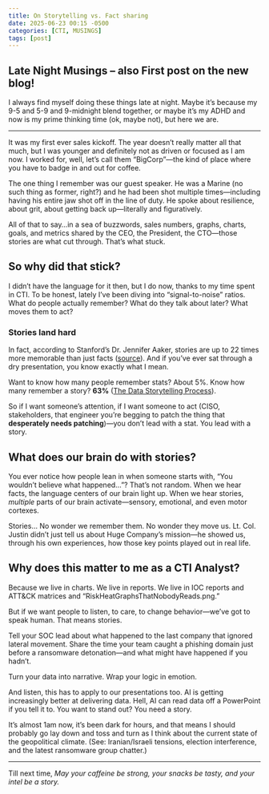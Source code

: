 ```yaml
---
title: On Storytelling vs. Fact sharing
date: 2025-06-23 00:15 -0500
categories: [CTI, MUSINGS]
tags: [post]
---
```


## Late Night Musings – also First post on the new blog!

I always find myself doing these things late at night. Maybe it’s because my 9-5 and 5-9 and 9-midnight blend together, or maybe it’s my ADHD and now is my prime thinking time (ok, maybe not), but here we are.

----------

It was my first ever sales kickoff. The year doesn’t really matter all that much, but I was younger and definitely not as driven or focused as I am now. I worked for, well, let’s call them “BigCorp”—the kind of place where you have to badge in and out for coffee.

The one thing I remember was our guest speaker. He was a Marine (no such thing as former, right?) and he had been shot multiple times—including having his entire jaw shot off in the line of duty. He spoke about resilience, about grit, about getting back up—literally and figuratively.

All of that to say…in a sea of buzzwords, sales numbers, graphs, charts, goals, and metrics shared by the CEO, the President, the CTO—those stories are what cut through. That’s what stuck.

## So why did that stick?

I didn’t have the language for it then, but I do now, thanks to my time spent in CTI. To be honest, lately I’ve been diving into “signal-to-noise” ratios. What do people actually remember? What do they talk about later? What moves them to act?

### **Stories land hard**

In fact, according to Stanford’s Dr. Jennifer Aaker, stories are up to 22 times more memorable than just facts ([source](https://www.gsb.stanford.edu/insights/harnessing-power-stories)). And if you’ve ever sat through a dry presentation, you know exactly what I mean.

Want to know how many people remember stats? About 5%. Know how many remember a story? **63%** ([The Data Storytelling Process](https://www.klipfolio.com/blog/data-storytelling-process)).

So if I want someone’s attention, if I want someone to act (CISO, stakeholders, that engineer you’re begging to patch the thing that **desperately needs patching**)—you don’t lead with a stat. You lead with a story.

## What does our brain do with stories?

You ever notice how people lean in when someone starts with, “You wouldn’t believe what happened…”? That’s not random. When we hear facts, the language centers of our brain light up. When we hear stories, *multiple* parts of our brain activate—sensory, emotional, and even motor cortexes.

Stories… No wonder we remember them. No wonder they move us. Lt. Col. Justin didn’t just tell us about Huge Company’s mission—he showed us, through his own experiences, how those key points played out in real life.

## Why does this matter to me as a CTI Analyst?

Because we live in charts. We live in reports. We live in IOC reports and ATT&CK matrices and “RiskHeatGraphsThatNobodyReads.png.”

But if we want people to listen, to care, to change behavior—we’ve got to speak human. That means stories.

Tell your SOC lead about what happened to the last company that ignored lateral movement. Share the time your team caught a phishing domain just before a ransomware detonation—and what might have happened if you hadn’t.

Turn your data into narrative. Wrap your logic in emotion.

And listen, this has to apply to our presentations too. AI is getting increasingly better at delivering data. Hell, AI can read data off a PowerPoint if you tell it to. You want to stand out? You need a story.

It’s almost 1am now, it’s been dark for hours, and that means I should probably go lay down and toss and turn as I think about the current state of the geopolitical climate. (See: Iranian/Israeli tensions, election interference, and the latest ransomware group chatter.)

---------

Till next time, *May your caffeine be strong, your snacks be tasty, and your intel be a story.*
